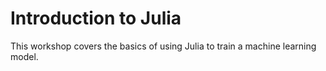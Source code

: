 # Introduction to Julia

This workshop covers the basics of using Julia to train a machine learning model.
